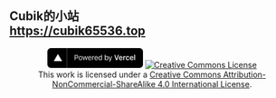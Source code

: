 ## Cubik的小站<br/>https://cubik65536.top

<p align="center">
  <a href="https://vercel.com?utm_source=powered-by-vercel"><img height="35" src="https://raw.githubusercontent.com/abumalick/powered-by-vercel/master/powered-by-vercel.svg" alt="Powered by Vercel"></a>
  <a rel="license" href="http://creativecommons.org/licenses/by-nc-sa/4.0/"><img alt="Creative Commons License" style="border-width:0" src="https://i.creativecommons.org/l/by-nc-sa/4.0/88x31.png" /></a>
  <br />
  This work is licensed under a <a rel="license" href="http://creativecommons.org/licenses/by-nc-sa/4.0/">Creative Commons Attribution-NonCommercial-ShareAlike 4.0 International License</a>.
</p>
